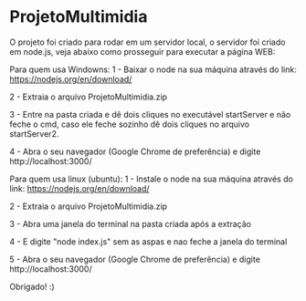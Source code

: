 # ProjetoMultimidia
O projeto foi criado para rodar em um servidor local, o servidor foi criado em node.js, veja abaixo como prosseguir para executar a página WEB:

Para quem usa Windowns:
1 - Baixar o node na sua máquina através do link: https://nodejs.org/en/download/

2 - Extraia o arquivo ProjetoMultimidia.zip

3 - Entre na pasta criada e dê dois cliques no executável startServer e não feche o cmd, caso ele feche sozinho dê dois cliques no arquivo startServer2.

4 - Abra o seu navegador (Google Chrome de preferência) e digite http://localhost:3000/

Para quem usa linux (ubuntu):
1 - Instale o node na sua máquina através do link: https://nodejs.org/en/download/

2 - Extraia o arquivo ProjetoMultimidia.zip

3 - Abra uma janela do terminal na pasta criada após a extração 

4 - E digite "node index.js" sem as aspas e nao feche a janela do terminal

5 - Abra o seu navegador (Google Chrome de preferência) e digite http://localhost:3000/

Obrigado! :)
